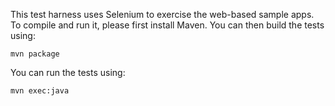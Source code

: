 This test harness uses Selenium to exercise the web-based sample apps. To compile and run it, please first install Maven. You can then build the tests using:

    mvn package

You can run the tests using:

    mvn exec:java
